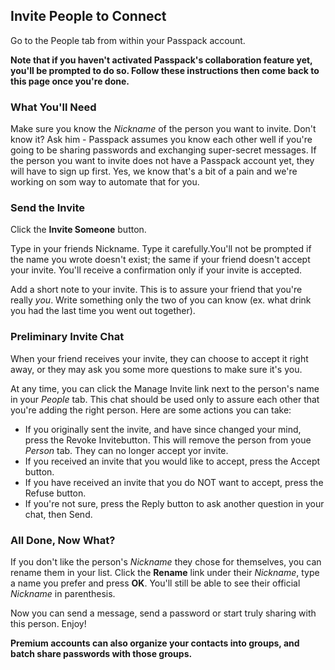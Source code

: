 ## Invite People to Connect

Go to the People tab from within your Passpack account.

**Note that if you haven't activated Passpack's collaboration feature yet, you'll be prompted to do so. Follow these instructions then come back to this page once you're done.**

### What You'll Need

Make sure you know the _Nickname_ of the person you want to invite. Don't know it? Ask him - Passpack assumes you know each other well if you're going to be sharing passwords and exchanging super-secret messages. If the person you want to invite does not have a Passpack account yet, they will have to sign up first. Yes, we know that's a bit of a pain and we're working on som way to automate that for you.

### Send the Invite

Click the **Invite Someone** button.

Type in your friends Nickname. Type it carefully.You'll not be prompted if the name you wrote doesn't exist; the same if your friend doesn't accept your invite. You'll receive a confirmation only if your invite is accepted.

Add a short note to your invite. This is to assure your friend that you're really _you_. Write something only the two of you can know \(ex. what drink you had the last time you went out together\).

### Preliminary Invite Chat

When your friend receives your invite, they can choose to accept it right away, or they may ask you some more questions to make sure it's you.

At any time, you can click the Manage Invite link next to the person's name in your _People_ tab. This chat should be used only to assure each other that you're adding the right person. Here are some actions you can take:

* If you originally sent the invite, and have since changed  your mind, press the Revoke Invitebutton. This will remove the person from youe _Person_ tab. They can no longer accept yor invite.
* If you received an invite that you would like to accept, press the Accept button.
* If you have received an invite that you do NOT want to accept, press the Refuse button.
* If you're not sure, press the Reply button to ask another question in your chat, then Send.

### All Done, Now What?

If you don't like the person's _Nickname_ they chose for themselves, you can rename them in your list. Click the **Rename** link under their _Nickname_, type a name you prefer and press **OK**. You'll still be able to see their official _Nickname_ in parenthesis.

Now you can send a message, send a password or start truly sharing with this person. Enjoy!

**Premium accounts can also organize your contacts into groups, and batch share passwords with those groups.**

